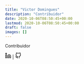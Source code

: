 ```yaml
---
title: "Victor Domingues"
description: "Contribuidor"
date: 2020-10-06T08:50:45+00:00
lastmod: 2020-10-06T08:50:45+00:00
draft: false
images: []
---
```


Contribuidor

[<svg xmlns="http://www.w3.org/2000/svg" width="20" height="20" viewBox="0 0 24 24"><rect x="0" y="0" width="24" height="24" fill="none" stroke="none" /><g fill="none" stroke="currentColor" stroke-linecap="round" stroke-linejoin="round" stroke-width="2"><path d="M16 8a6 6 0 0 1 6 6v7h-4v-7a2 2 0 0 0-2-2a2 2 0 0 0-2 2v7h-4v-7a6 6 0 0 1 6-6zM2 9h4v12H2z"/><circle cx="4" cy="4" r="2"/></g></svg>](https://www.linkedin.com/in/victor-domingues-b6847663/) | 
[<svg xmlns="http://www.w3.org/2000/svg" width="20" height="20" viewBox="0 0 24 24" fill="none" stroke="currentColor" stroke-width="2" stroke-linecap="round" stroke-linejoin="round" class="feather feather-github"><path d="M9 19c-5 1.5-5-2.5-7-3m14 6v-3.87a3.37 3.37 0 0 0-.94-2.61c3.14-.35 6.44-1.54 6.44-7A5.44 5.44 0 0 0 20 4.77 5.07 5.07 0 0 0 19.91 1S18.73.65 16 2.48a13.38 13.38 0 0 0-7 0C6.27.65 5.09 1 5.09 1A5.07 5.07 0 0 0 5 4.77a5.44 5.44 0 0 0-1.5 3.78c0 5.42 3.3 6.61 6.44 7A3.37 3.37 0 0 0 9 18.13V22"></path></svg>](https://github.com/victorldomingues)
